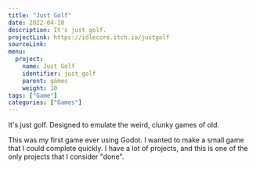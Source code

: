 ```yaml
---
title: "Just Golf"
date: 2022-04-18
description: It's just golf.
projectLink: https://idlecore.itch.io/justgolf
sourceLink: 
menu:
  project:
    name: Just Golf
    identifier: just_golf
    parent: games
    weight: 10
tags: ["Game"]
categories: ["Games"]
---
```


It's just golf. Designed to emulate the weird, clunky games of old.

This was my first game ever using Godot. I wanted to make a small game that I could complete quickly. I have a lot of projects, and this is one of the only projects that I consider "done".
